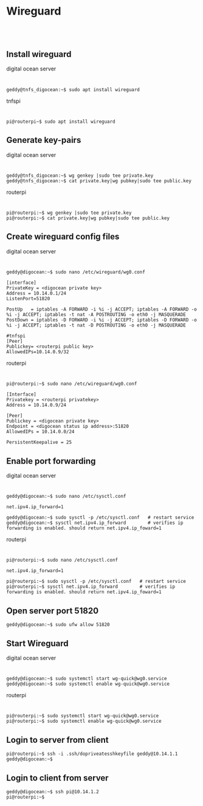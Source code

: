 # Wireguard
## &nbsp;

## Install wireguard
digital ocean server
#
    geddy@tnfs_digocean:~$ sudo apt install wireguard

tnfspi
#
    pi@routerpi~$ sudo apt install wireguard


## Generate key-pairs
digital ocean server
#
    geddy@tnfs_digocean:~$ wg genkey |sudo tee private.key
    geddy@tnfs_digocean:~$ cat private.key|wg pubkey|sudo tee public.key

routerpi
#
    pi@routerpi:~$ wg genkey |sudo tee private.key
    pi@routerpi:~$ cat private.key|wg pubkey|sudo tee public.key

## Create wireguard config files
digital ocean server
#
    geddy@digocean:~$ sudo nano /etc/wireguard/wg0.conf

    [interface]
    PrivateKey = <digocean private key>
    Address = 10.14.0.1/24
    ListenPort=51820

    PostUp   = iptables -A FORWARD -i %i -j ACCEPT; iptables -A FORWARD -o %i -j ACCEPT; iptables -t nat -A POSTROUTING -o eth0 -j MASQUERADE
    PostDown = iptables -D FORWARD -i %i -j ACCEPT; iptables -D FORWARD -o %i -j ACCEPT; iptables -t nat -D POSTROUTING -o eth0 -j MASQUERADE

    #tnfspi
    [Peer]
    Publickey= <routerpi public key>
    AllowedIPs=10.14.0.9/32

routerpi
#
    pi@routerpi:~$ sudo nano /etc/wireguard/wg0.conf

    [Interface]
    Privatekey = <routerpi privatekey>
    Address = 10.14.0.9/24

    [Peer]
    Publickey = <digocean private key>
    Endpoint = <digocean status ip address>:51820
    AllowedIPs = 10.14.0.0/24

    PersistentKeepalive = 25

## Enable port forwarding
digital ocean server
#
    geddy@digocean:~$ sudo nano /etc/sysctl.conf

    net.ipv4.ip_forward=1

    geddy@digocean:~$ sudo sysctl -p /etc/sysctl.conf   # restart service
    geddy@digocean:~$ sysctl net.ipv4.ip_forward        # verifies ip forwarding is enabled. should return net.ipv4.ip_foward=1

routerpi
#
    pi@routerpi:~$ sudo nano /etc/sysctl.conf

    net.ipv4.ip_forward=1

    pi@routerpi:~$ sudo sysctl -p /etc/sysctl.conf   # restart service
    pi@routerpi:~$ sysctl net.ipv4.ip_forward        # verifies ip forwarding is enabled. should return net.ipv4.ip_foward=1

## Open server port 51820
    geddy@digocean:~$ sudo ufw allow 51820

## Start Wireguard
digital ocean server
#
    geddy@digocean:~$ sudo systemctl start wg-quick@wg0.service
    geddy@digocean:~$ sudo systemctl enable wg-quick@wg0.service

routerpi
#
    pi@routerpi:~$ sudo systemctl start wg-quick@wg0.service
    pi@routerpi:~$ sudo systemctl enable wg-quick@wg0.service

## Login to server from client
    pi@routerpi:~$ ssh -i .ssh/dopriveatesshkeyfile geddy@10.14.1.1
    geddy@digocean:~$
## Login to client from server
    geddy@digocean:~$ ssh pi@10.14.1.2
    pi@routerpi:~$ 